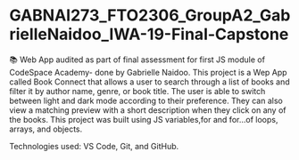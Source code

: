 # GABNAI273_FTO2306_GroupA2_GabrielleNaidoo_IWA-19-Final-Capstone
📚 Web App audited as part of final assessment for first JS module of CodeSpace Academy- done by Gabrielle Naidoo.
This project is a Wep App called Book Connect that allows a user to search through a list of books and filter it by author name, genre, or book title. The user is able to switch between light and dark mode according to their preference. They can also view a matching preview with a short description when they click on any of the books.
This project was built using JS variables,for and for...of loops, arrays, and objects.

Technologies used: VS Code, Git, and GitHub.
